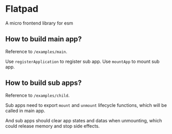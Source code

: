# Flatpad
A micro frontend library for esm

## How to build main app?
Reference to `/examples/main`.

Use `registerApplication` to register sub app.
Use `mountApp` to mount sub app.

## How to build sub apps?
Reference to `/examples/child`.

Sub apps need to export `mount` and `unmount` lifecycle functions, which will be called in main app.

And sub apps should clear app states and datas when unmounting, which could release memory and stop side effects.
